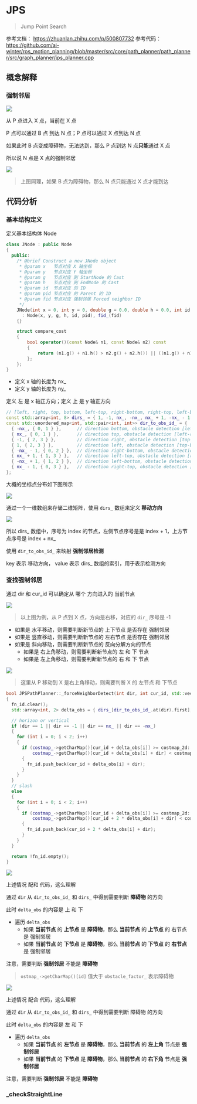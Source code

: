 # JPS

> Jump Point Search

参考文档： https://zhuanlan.zhihu.com/p/500807732
参考代码： https://github.com/ai-winter/ros_motion_planning/blob/master/src/core/path_planner/path_planner/src/graph_planner/jps_planner.cpp

## 概念解释

### 强制邻居

![](Image/003.png)

从 P 点进入 X 点，当前在 X 点

P 点可以通过 B 点 到达 N 点；P 点可以通过 X 点到达 N 点

如果此时 B 点变成障碍物，无法达到，那么 P 点到达 N 点**只能**通过 X 点

所以说 N 点是 X 点的强制邻居

![](Image/004.png)

> 上图同理，如果 B 点为障碍物，那么 N 点只能通过 X 点才能到达

## 代码分析

### 基本结构定义

定义基本结构体 Node

```cpp
class JNode : public Node
{
  public:
    /* @brief Construct a new JNode object
     * @param x   节点对应 X 轴坐标
     * @param y   节点对应 Y 轴坐标
     * @param g   节点对应 到 StartNode 的 Cast
     * @param h   节点对应 到 EndNode 的 Cast
     * @param id  节点对应 的 ID
     * @param pid 节点对应 的 Parent 的 ID
     * @param fid 节点对应 强制邻居 Forced neighbor ID
     */
    JNode(int x = 0, int y = 0, double g = 0.0, double h = 0.0, int id = 0, int pid = -1, int fid = 0)
      : Node(x, y, g, h, id, pid), fid_(fid)
    {}  

    struct compare_cost
    {
        bool operator()(const Node& n1, const Node& n2) const
        {
            return (n1.g() + n1.h() > n2.g() + n2.h()) || ((n1.g() + n1.h() == n2.g() + n2.h()) && (n1.h() > n2.h()));
        };
    };
}
```

- 定义 x 轴的长度为 nx_
- 定义 y 轴的长度为 ny_

定义 左 是 x 轴正方向；定义 上 是 y 轴正方向

```cpp
// [left, right, top, bottom, left-top, right-bottom, right-top, left-bottom]
const std::array<int, 8> dirs_ = { 1, -1, nx_, -nx_, nx_ + 1, -nx_ - 1, nx_ - 1, -nx_ + 1 };
const std::unordered_map<int, std::pair<int, int>> dir_to_obs_id_ = {
  { -nx_, { 0, 1 } },      // direction bottom, obstacle detection [left-right]
  { nx_, { 0, 1 } },       // direction top, obstacle detection [left-right]
  { -1, { 2, 3 } },        // direction right, obstacle detection [top-bottom]
  { 1, { 2, 3 } },         // direction left, obstacle detection [top-bottom]
  { -nx_ - 1, { 0, 2 } },  // direction right-bottom, obstacle detection [left-top]
  { nx_ + 1, { 1, 3 } },   // direction left-top, obstacle detection [right-bottom]
  { -nx_ + 1, { 1, 2 } },  // direction left-bottom, obstacle detection [right-top]
  { nx_ - 1, { 0, 3 } },   // direction right-top, obstacle detection [left-bottom]
};
```

大概的坐标点分布如下图所示

![](Image/001.png)

通过一个一维数组来存储二维矩阵，使用 `dirs_` 数组来定义 **移动方向**

![](Image/002.png)

所以 dirs_ 数组中，序号为 index 的节点，左侧节点序号是是 index + 1，上方节点序号是 index + nx_

使用 `dir_to_obs_id_` 来映射 **强制邻居检测** 

key 表示 移动方向， value 表示 dirs_ 数组的索引，用于表示检测方向

### 查找强制邻居

通过 dir 和 cur_id 可以确定从 哪个 方向进入的 当前节点

![](Image/003.png)

> 以上图为例，从 P 点到 X 点，方向是右移，对应的 `dir_` 序号是 -1

- 如果是 水平移动，则需要判断新节点的 上下节点 是否存在 强制邻居
- 如果是 竖直移动，则需要判断新节点的 左右节点 是否存在 强制邻居
- 如果是 斜向移动，则需要判断新节点的 反向分解方向的节点
  - 如果是 右上角移动，则需要判断新节点的 左 和 下 节点
  - 如果是 左上角移动，则需要判断新节点的 右 和 下 节点

![](Image/004.png)

> 这里从 P 移动到 X 是右上角移动，则需要判断 X 的 左节点 和 下节点

```cpp
bool JPSPathPlanner::_forceNeighborDetect(int dir, int cur_id, std::vector<int>& fn_id)
{
  fn_id.clear();
  std::array<int, 2> delta_obs = { dirs_[dir_to_obs_id_.at(dir).first], dirs_[dir_to_obs_id_.at(dir).second] };

  // horizon or vertical
  if (dir == 1 || dir == -1 || dir == nx_ || dir == -nx_)
  {
    for (int i = 0; i < 2; i++)
    {
      if (costmap_->getCharMap()[cur_id + delta_obs[i]] >= costmap_2d::LETHAL_OBSTACLE * obstacle_factor_ &&
          costmap_->getCharMap()[cur_id + delta_obs[i] + dir] < costmap_2d::LETHAL_OBSTACLE * obstacle_factor_)
      {
        fn_id.push_back(cur_id + delta_obs[i] + dir);
      }
    }
  }
  // slash
  else
  {
    for (int i = 0; i < 2; i++)
    {
      if (costmap_->getCharMap()[cur_id + delta_obs[i]] >= costmap_2d::LETHAL_OBSTACLE * obstacle_factor_ &&
          costmap_->getCharMap()[cur_id + 2 * delta_obs[i] + dir] < costmap_2d::LETHAL_OBSTACLE * obstacle_factor_)
      {
        fn_id.push_back(cur_id + 2 * delta_obs[i] + dir);
      }
    }
  }

  return !fn_id.empty();
}
```

![](Image/003.png)

上述情况 配和 代码，这么理解

通过 `dir` 从 `dir_to_obs_id_` 和 `dirs_` 中得到需要判断 **障碍物** 的方向

此时 `delta_obs` 的内容是 上 和 下

- 遍历 `delta_obs`
  - 如果 **当前节点** 的 **上节点** 是 **障碍物**，那么 **当前节点** 的 **上节点** 的 右节点 是 强制邻居
  - 如果 **当前节点** 的 **下节点** 是 **障碍物**，那么 **当前节点** 的 **下节点** 的 **右节点** 是 强制邻居

注意，需要判断 **强制邻居** 不能是 **障碍物**

> `ostmap_->getCharMap()[id]` 值大于 `obstacle_factor_` 表示障碍物

![](Image/004.png)

上述情况 配合 代码，这么理解

通过 `dir` 从 `dir_to_obs_id_` 和 `dirs_` 中得到需要判断 障碍物 的方向

此时 `delta_obs` 的内容是 左 和 下

- 遍历 `delta_obs`
  - 如果 **当前节点** 的 **左节点** 是 **障碍物**，那么 **当前节点** 的 **左上角** 节点是 **强制邻居**
  - 如果 **当前节点** 的 **下节点** 是 **障碍物**，那么 **当前节点** 的 **右下角** 节点是 **强制邻居**

注意，需要判断 **强制邻居** 不能是 **障碍物**

### _checkStraightLine
